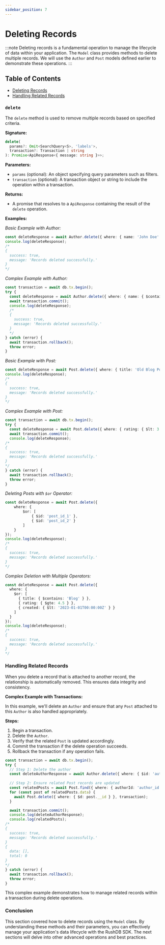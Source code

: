 ```yaml
---
sidebar_position: 7
---
```


# Deleting Records
:::note
Deleting records is a fundamental operation to manage the lifecycle of data within your application. The `Model` class provides methods to delete multiple records. We will use the `Author` and `Post` models defined earlier to demonstrate these operations.
:::

## Table of Contents

- [Deleting Records](#delete)
- [Handling Related Records](#handling-related-records)

### `delete`

The `delete` method is used to remove multiple records based on specified criteria.

**Signature:**
```typescript
delete(
  params?: Omit<SearchQuery<S>, 'labels'>,
  transaction?: Transaction | string
): Promise<ApiResponse<{ message: string }>>;
```
**Parameters:**

- `params` (optional): An object specifying query parameters such as filters.
- `transaction` (optional): A transaction object or string to include the operation within a transaction.

**Returns:**

- A promise that resolves to a `ApiResponse` containing the result of the `delete` operation.

**Examples:**

*Basic Example with Author:*
```typescript
const deleteResponse = await Author.delete({ where: { name: 'John Doe' } });
console.log(deleteResponse);
/*
{
  success: true,
  message: 'Records deleted successfully.'
}
*/
```

*Complex Example with Author:*
```typescript
const transaction = await db.tx.begin();
try {
  const deleteResponse = await Author.delete({ where: { name: { $contains: 'Jane' } } }, transaction);
  await transaction.commit();
  console.log(deleteResponse);
  /*
  {
    success: true,
    message: 'Records deleted successfully.'
  }
  */
} catch (error) {
  await transaction.rollback();
  throw error;
}
```

*Basic Example with Post:*
```typescript
const deleteResponse = await Post.delete({ where: { title: 'Old Blog Post' } });
console.log(deleteResponse);
/*
{
  success: true,
  message: 'Records deleted successfully.'
}
*/
```

*Complex Example with Post:*
```typescript
const transaction = await db.tx.begin();
try {
  const deleteResponse = await Post.delete({ where: { rating: { $lt: 3 } } }, transaction);
  await transaction.commit();
  console.log(deleteResponse);
/*
{
  success: true,
  message: 'Records deleted successfully.'
}
*/
} catch (error) {
  await transaction.rollback();
  throw error;
}
```

*Deleting Posts with `$or` Operator:*
```typescript
const deleteResponse = await Post.delete({
    where: {
        $or: [
            { $id: 'post_id_1' },
            { $id: 'post_id_2' }
        ]
    }
});
console.log(deleteResponse);
/*
{
  success: true,
  message: 'Records deleted successfully.'
}
*/
```

*Complex Deletion with Multiple Operators:*
```typescript
const deleteResponse = await Post.delete({
  where: {
    $or: [
      { title: { $contains: 'Blog' } },
      { rating: { $gte: 4.5 } },
      { created: { $lt: '2023-01-01T00:00:00Z' } }
    ]
  }
});
console.log(deleteResponse);
/*
{
  success: true,
  message: 'Records deleted successfully.'
}
*/
```

### Handling Related Records

When you delete a record that is attached to another record, the relationship is automatically removed. This ensures data integrity and consistency.

**Complex Example with Transactions:**

In this example, we'll delete an `Author` and ensure that any `Post` attached to this `Author` is also handled appropriately.

**Steps:**

1. Begin a transaction.
2. Delete the `Author`.
3. Verify that the related `Post` is updated accordingly.
4. Commit the transaction if the delete operation succeeds.
5. Rollback the transaction if any operation fails.
```typescript
const transaction = await db.tx.begin();
try {
  // Step 1: Delete the author
  const deleteAuthorResponse = await Author.delete({ where: { $id: 'author_id' } }, transaction);
  
  // Step 2: Ensure related Post records are updated
  const relatedPosts = await Post.find({ where: { authorId: 'author_id' } }, transaction);
  for (const post of relatedPosts.data) {
    await Post.delete({ where: { $d: post.__id } }, transaction);
  }

  await transaction.commit();
  console.log(deleteAuthorResponse);
  console.log(relatedPosts);
/*
{
  success: true,
  message: 'Records deleted successfully.'
}
{
  data: [],
  total: 0
}
*/
} catch (error) {
  await transaction.rollback();
  throw error;
}
```
This complex example demonstrates how to manage related records within a transaction during delete operations.

### Conclusion

This section covered how to delete records using the `Model` class. By understanding these methods and their parameters, you can effectively manage your application's data lifecycle with the RushDB SDK. The next sections will delve into other advanced operations and best practices.

